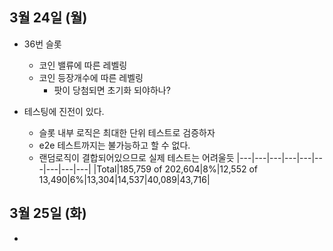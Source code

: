 
## 3월 24일 (월)

- 36번 슬롯
	- 코인 밸류에 따른 레벨링
	- 코인 등장개수에 따른 레벨링
		- 팟이 당첨되면 초기화 되야하나?

- 테스팅에 진전이 있다.
	- 슬롯  내부 로직은 최대한 단위 테스트로 검증하자
	- e2e 테스트까지는 불가능하고 할 수 없다.
	- 랜덤로직이 결합되어있으므로 실제 테스트는 어려울듯
|---|---|---|---|---|---|---|---|---|
|Total|185,759 of 202,604|8%|12,552 of 13,490|6%|13,304|14,537|40,089|43,716|


## 3월 25일 (화)

- 